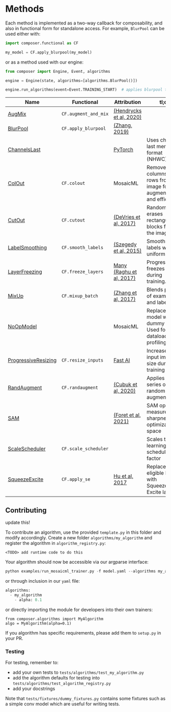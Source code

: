 # Methods

Each method is implemented as a two-way callback for composability, and also in functional form for standalone access. For example, `BlurPool` can be used either with:

```python
import composer.functional as CF

my_model = CF.apply_blurpool(my_model)
```

or as a method used with our engine:

```python
from composer import Engine, Event, algorithms

engine = Engine(state, algorithms=[algorithms.BlurPool()])

engine.run_algorithms(event=Event.TRAINING_START)  # applies blurpool to state.model
```
<!--- Table Start (below is auto generated) -->
Name|Functional|Attribution|tl;dr|Card
----|----------|-----------|-----|----
[AugMix](https://github.com/mosaicml/mosaicml/tree/dev/composer/algorithms/augmix)|`CF.augment_and_mix`|[(Hendrycks et al, 2020)](http://arxiv.org/abs/1912.02781)||
[BlurPool](https://github.com/mosaicml/mosaicml/tree/dev/composer/algorithms/blurpool)|`CF.apply_blurpool`|[(Zhang, 2019)](https://arxiv.org/abs/1904.11486)||
[ChannelsLast](https://github.com/mosaicml/mosaicml/tree/dev/composer/algorithms/channels_last)||[PyTorch](https://pytorch.org/tutorials/intermediate/memory_format_tutorial.html)|Uses channels last memory format (NHWC)|
[ColOut](https://github.com/mosaicml/mosaicml/tree/dev/composer/algorithms/colout)|`CF.colout`|MosaicML|Removes columns and rows from the image for augmentation and efficiency.|
[CutOut](https://github.com/mosaicml/mosaicml/tree/dev/composer/algorithms/cutout)|`CF.cutout`|[(DeVries et al, 2017)](https://arxiv.org/abs/1708.04552)|Randomly erases rectangular blocks from the image.|
[LabelSmoothing](https://github.com/mosaicml/mosaicml/tree/dev/composer/algorithms/label_smoothing)|`CF.smooth_labels`|[(Szegedy et al, 2015)](https://arxiv.org/abs/1512.00567)|Smooths the labels with a uniform prior|
[LayerFreezing](https://github.com/mosaicml/mosaicml/tree/dev/composer/algorithms/layer_freezing)|`CF.freeze_layers`|[Many (Raghu et al, 2017)](https://arxiv.org/abs/1706.05806)|Progressively freezes layers during training.|
[MixUp](https://github.com/mosaicml/mosaicml/tree/dev/composer/algorithms/mixup)|`CF.mixup_batch`|[(Zhang et al, 2017)](https://arxiv.org/abs/1710.09412)|Blends pairs of examples and labels|
[NoOpModel](https://github.com/mosaicml/mosaicml/tree/dev/composer/algorithms/no_op_model)||MosaicML|Replaces the model with a dummy model. Used for dataloader profiling.|
[ProgressiveResizing](https://github.com/mosaicml/mosaicml/tree/dev/composer/algorithms/progressive_resizing)|`CF.resize_inputs`|[Fast AI](https://github.com/fastai/fastbook/blob/780b76bef3127ce5b64f8230fce60e915a7e0735/07_sizing_and_tta.ipynb)|Increases the input image size during training|
[RandAugment](https://github.com/mosaicml/mosaicml/tree/dev/composer/algorithms/randaugment)|`CF.randaugment`|[(Cubuk et al, 2020)](https://openaccess.thecvf.com/content_CVPRW_2020/html/w40/Cubuk_Randaugment_Practical_Automated_Data_Augmentation_With_a_Reduced_Search_Space_CVPRW_2020_paper.html)|Applies a series of random augmentations|
[SAM](https://github.com/mosaicml/mosaicml/tree/dev/composer/algorithms/sam)||[(Foret et al, 2021)](https://arxiv.org/abs/2010.01412)|SAM optimizer measures sharpness of optimization space|
[ScaleScheduler](https://github.com/mosaicml/mosaicml/tree/dev/composer/algorithms/scale_schedule)|`CF.scale_scheduler`||Scales the learning schedule by a factor|
[SqueezeExcite](https://github.com/mosaicml/mosaicml/tree/dev/composer/algorithms/squeeze_excite)|`CF.apply_se`|[Hu et al, 2017](https://arxiv.org/abs/1709.01507)|Replaces eligible layers with Squeeze-Excite layers|
<!--- Table End -->

## Contributing
<TODO> update this!

To contribute an algorithm, use the provided `template.py` in this folder and modify accordingly. Create a new folder `algorithms/my_algorithm` and register the algorithm in `algorithm_registry.py`:
```
<TODO> add runtime code to do this
```

Your algorithm should now be accessible via our argparse interface:

```python
python examples/run_mosaicml_trainer.py -f model.yaml --algorithms my_algorithm --algorithms.my_algorithm.alpha 0.1
```

or through inclusion in our `yaml` file:

```python
algorithms:
  - my_algorithm
    - alpha: 0.1
```

or directly importing the module for developers into their own trainers:

```
from composer.algorithms import MyAlgorithm
algo = MyAlgorithm(alpha=0.1)

```

If you algorithm has specific requirements, please add them to `setup.py` in your PR.

### Testing

For testing, remember to:

* add your own tests to `tests/algorithms/test_my_algorithm.py`
* add the algorithm defaults for testing into `tests/algorithms/test_algorithm_registry.py`
* add your docstrings

Note that `tests/fixtures/dummy_fixtures.py` contains some fixtures such as a simple conv model which are useful for writing tests.
